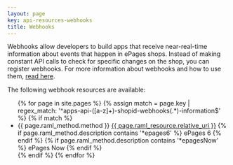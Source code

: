 ```yaml
---
layout: page
key: api-resources-webhooks
title: Webhooks
---
```


Webhooks allow developers to build apps that receive near-real-time information about events that happen in ePages shops.
Instead of making constant API calls to check for specific changes on the shop, you can register webhooks.
For more information about webhooks and how to use them, [read here](page:apps-webhooks).

The following webhook resources are available:

<ul id="resource-list">
  {% for page in site.pages %}
    {% assign match = page.key | regex_match: '^apps-api-([a-z]+)-shopid-webhooks(.*)-information$' %}
    {% if match %}
      <li class="resource-entry">
        <span class="http-method http-method-{{ page.raml_method.method | downcase }}">{{ page.raml_method.method }}</span>
        <a href="{{ page.url | prepend: site.baseurl }}#docs">{{ page.raml_resource.relative_uri }}</a>
        {% if page.raml_method.description contains '*epages6' %}
          <span class='ep-label-6 ep-label'>ePages 6</span>
        {% endif %}
        {% if page.raml_method.description contains '*epagesNow' %}
          <span class='ep-label-now ep-label'>ePages Now</span>
        {% endif %}
      </li>
    {% endif %}
  {% endfor %}
</ul>
